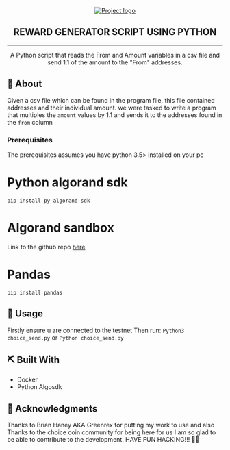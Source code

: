 <p align="center">
  <a href="" rel="noopener">
 <img src="https://avatars.githubusercontent.com/u/87402354?v=4" alt="Project logo"></a>
</p>
<h2 align="center">REWARD GENERATOR SCRIPT USING PYTHON</h2>

<div align="center">


</div>

---

<p align="center"> A Python script that reads the From and Amount variables in a csv file and send 1.1 of the amount to the "From" addresses.
    <br> 
</p>


## 📝 About 
Given a csv file which can be found in the program file, this file contained addresses and their individual amount. we were tasked to write a program that multiples the ```amount``` values by 1.1 and sends it to the addresses found in the ```from``` column 


### Prerequisites
The prerequisites assumes you have python 3.5> installed on your pc 
# Python algorand sdk
```pip install py-algorand-sdk```
# Algorand sandbox
Link to the github repo [here](https://github.com/algorand/sandbox)
# Pandas
```pip install pandas```


## 💉 Usage <a name="usage"></a>
Firstly ensure u are connected to the testnet 
Then run:
```Python3 choice_send.py```
        or 
```Python choice_send.py```



## ⛏️ Built With <a name = "tech_stack"></a>

- Docker
- Python Algosdk


## 🎉 Acknowledgments <a name = "acknowledgments"></a>

 Thanks to Brian Haney AKA Greenrex for putting my work to use and also Thanks to the choice coin community for being here for us I am so glad to be able to contribute to the development.
HAVE FUN HACKING!!! 🧑‍💻